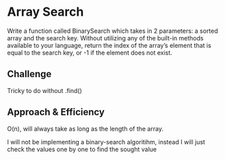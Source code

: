 # Array Search
Write a function called BinarySearch which takes in 2 parameters: a sorted array and the search key. Without utilizing any of the built-in methods available to your language, return the index of the array’s element that is equal to the search key, or -1 if the element does not exist.

## Challenge
Tricky to do without .find()

## Approach & Efficiency
O(n), will always take as long as the length of the array.

I will not be implementing a binary-search algoritihm, instead I will just check the values one by one to find the sought value


